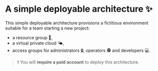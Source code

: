 # A simple deployable architecture ✨

This simple deployable architecture provisions a fictitious environment suitable for a team starting a new project:
- a resource group 📁,
- a virtual private cloud 🌤️,
- access groups for administrators 🔒, operators 🕵️ and developers 💻.

> ❗ You will **require a paid account** to deploy this architecture.
